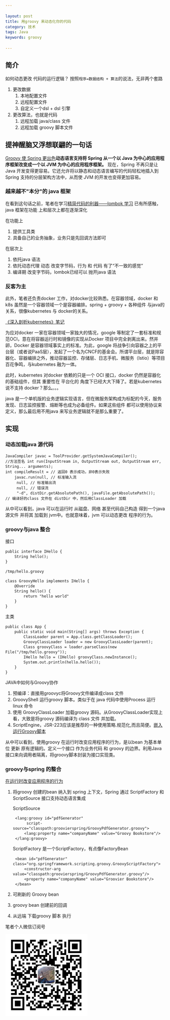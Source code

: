 ```yaml
---

layout: post
title: 用groovy 来动态化你的代码
category: 技术
tags: Java
keywords: groovy

---
```


## 简介

如何动态更改 代码的运行逻辑？ 按照`程序=数据结构 + 算法`的说法，无非两个套路

1. 更改数据
	1. 本地配置文件
	2. 远程配置文件
	3. 自定义一个dsl + dsl 引擎
2. 更改算法，也就是代码
	1. 远程加载 java/class 文件
	2. 远程加载 groovy 脚本文件

## 提神醒脑又浮想联翩的一句话

[Groovy 使 Spring 更出色](https://www.ibm.com/developerworks/cn/java/j-groovierspring1.html?ca=drs-)**动态语言支持将 Spring 从一个以 Java 为中心的应用程序框架改变成一个以 JVM 为中心的应用程序框架。** 现在，Spring 不再只是让 Java 开发变得更容易。它还允许将以静态和动态语言编写的代码轻松地插入到 Spring 支持的分层架构方法中，从而使 JVM 的开发也变得更加容易。

### 越来越不"本分"的 java 框架

在看到这句话之前，笔者在学习[精简代码的利器——lombok 学习](http://topsli.github.io/2018/08/26/lombok.html) 已有所感触，java 框架在功能 上和层次上都在逐渐深化

在功能上

1. 提供工具类
2. 具备自己的业务抽象，业务只是先回调方法即可

在层次上

1. 依托java 语法
2. 依托动态代理 动态 改变字节码，行为 和 代码 有了“不一致的感觉”
3. 编译期 改变字节码，lombok已经可以 抛开java 语法



### 反客为主

此外，笔者还负责docker 工作，对docker比较熟悉。在容器领域，docker 和 k8s 虽然是一个容器领域一个是容器编排。spring + groovy + 各种组件 与java的关系，很像kubernetes 与 docker的关系。 

[《深入剖析kubernetes》笔记](http://topsli.github.io/2018/08/26/parse_kubernetes_note.html)


为应对docker 一家在容器领域一家独大的情况，google 等制定了一套标准和规范OCI，意在将容器运行时和镜像的实现从Docker 项目中完全剥离出来。然并卵，Docker 是容器领域事实上的标准。为此，google 将战争引向容器之上的平台层（或者说PaaS层），发起了一个名为CNCF的基金会。所谓平台层，就是除容器化、容器编排之外，推动容器监控、存储层、日志手机、微服务（lstio）等项目百花争鸣，与kubernetes 融为一体。

此时，kubernetes 对docker 依赖的只是一个 OCI 接口，docker 仍然是容器化的基础组件，但其 重要性在 平台化的 角度下已经大大下降了。若是kubernetes 说不支持 docker？那么。。。

java 是一个单机版的业务逻辑实现语言，但在微服务架构成为标配的今天，服务发现、日志监控报警、熔断等也成为必备组件。如果这些组件 都可以使用协议来定义，那么最后用不用java 来写业务逻辑就不是那么重要了。

## 实现

### 动态加载java 源代码

	JavaCompiler javac = ToolProvider.getSystemJavaCompiler();
	//方法签名 int run(InputStream in, OutputStream out, OutputStream err, String... arguments);
	int compileResult = // 返回0 表示成功，非0表示失败
		javac.run(null,	// 标准输入流
		 null, // 标准输出流
		 null, // 错误流
		 "-d", distDir.getAbsolutePath(), javaFile.getAbsolutePath());
	// 编译好的class 文件在 distDir 中，然后用ClassLoader 加载

从中可以看到，java 可以在运行时 从磁盘、网络 甚至代码自己构造 得到一个java 源文件 并将其 加载到 jvm中。也就意味着，jvm 可以动态更改 程序的行为。
	
### groovy与java 整合

接口

	public interface IHello {
	    String hello();
	}

`/tmp/hello.groovy`
	
	class GroovyHello implements IHello {
	    @Override
	    String hello() {
	        return "hello world"
	    }
	}
	
主类

	public class App {
	    public static void main(String[] args) throws Exception {
	        ClassLoader parent = App.class.getClassLoader();
	        GroovyClassLoader loader = new GroovyClassLoader(parent);
	        Class groovyClass = loader.parseClass(new File("/tmp/hello.groovy"));
	        IHello hello = (IHello) groovyClass.newInstance();
	        System.out.println(hello.hello());
	    }
	}
	
JAVA中如何与Groovy协作

1. 预编译：直接用groovyc将Groovy文件编译成class 文件
2. GroovyShell 运行groovy 脚本。类似于在 java 代码中使用Process 运行 linux 命令
3. 使用 GroovyClassLoader 加载groovy 源码。从GroovyClassLoader实现上看，大致是将groovy 源码编译为 class 文件 并加载。
4. ScriptEngine，JSR-223应该是推荐的一种使用策略.规范化,而且简便。[嵌入运行Groovy脚本](http://shift-alt-ctrl.iteye.com/blog/1938238)


从中可以看到，使用groovy 在运行时改变应用程序的行为，是以bean 为基本单位 更新 原有逻辑的。定义一个接口 作为业务代码 和 groovy 的边界。利用Java接口来向调用者隔离，将groovy脚本封装为接口实现类。
	
### groovy与spring 的整合

[在运行时改变应用程序的行为](https://www.ibm.com/developerworks/cn/java/j-groovierspring2.html)

1. 将groovy 创建的bean 纳入到 spring 上下文，Spring 通过 ScriptFactory 和 ScriptSource 接口支持动态语言集成

	ScriptSource

		<lang:groovy id="pdfGenerator"
             script-source="classpath:groovierspring/GroovyPdfGenerator.groovy">
    		<lang:property name="companyName" value="Groovy Bookstore"/>
		</lang:groovy>
		
	ScriptFactory 是一个ScriptFactory，有点像FactoryBean
	
		<bean id="pdfGenerator" class="org.springframework.scripting.groovy.GroovyScriptFactory">
    		<constructor-arg value="classpath:groovierspring/GroovyPdfGenerator.groovy"/>
    		<property name="companyName" value="Groovier Bookstore"/>
		</bean>


3. 可刷新的 Groovy bean
4. groovy bean  创建前的回调
5. 从远端 下载groovy 脚本 执行

笔者个人微信订阅号

![](/public/upload/qrcode_for_gh.jpg)

